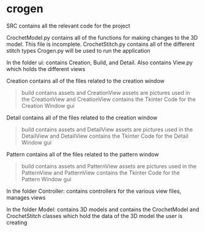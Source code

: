 # crogen


SRC contains all the relevant code for the project

CrochetModel.py contains all of the functions for making changes to the 3D model. This file is incomplete.
CrochetStitch.py contains all of the different stitch types 
Crogen.py will be used to run the application

In the folder ui:
contains Creation, Build, and Detail. Also contains View.py which holds the different views

Creation contains all of the files related to the creation window
> build contains assets and CreationView
> assets are pictures used in the CreationView and CreationView contains the Tkinter Code for the Creation Window gui

Detail contains all of the files related to the creation window
> build contains assets and DetailView
> assets are pictures used in the DetailView and DetailView contains the Tkinter Code for the Detail Window gui

Pattern contains all of the files related to the pattern window
> build contains assets and PatternView
> assets are pictures used in the PatternView and PatternView contains the Tkinter Code for the Pattern Window gui


In the folder Controller:
contains controllers for the various view files, manages views

In the folder Model:
contains 3D models and contains the CrochetModel and CrochetStitch classes which hold the data of the 3D model the user is creating
